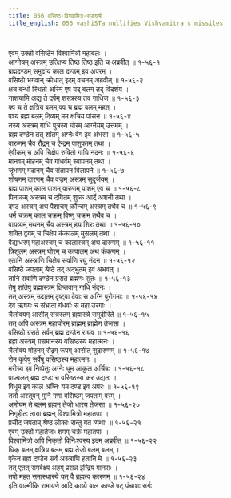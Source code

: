```yaml
---
title: 056 वसिष्ठ-विश्वामित्र-सङ्घर्षः
title_english: 056 vashiSTa nullifies Vishvamitra s missiles

---
```

एवम् उक्तो वसिष्ठेन विश्वामित्रो महाबलः ।  
आग्नेयम् अस्त्रम् उत्क्षिप्य तिष्ठ तिष्ठ इति च अब्रवीत् ॥ १-५६-१  
ब्रह्मदण्डम् समुद्यंय काल दण्डम् इव अपरम् ।  
वसिष्ठो भगवान् क्रोधात् इदम् वचनम् अब्रवीत् ॥ १-५६-२  
क्षत्र बन्धो स्थितो अस्मि एष यद् बलम् तद् विदर्शय ।  
नाशयामि अद्य ते दर्पम् शस्त्रस्य तव गाधिज ॥ १-५६-३  
क्व च ते क्षत्रिय बलम् क्व च ब्रह्म बलम् महत् ।  
पश्य ब्रह्म बलम् दिव्यम् मम क्षत्रिय पांसन ॥ १-५६-४  
तस्य अस्त्रम् गाधि पुत्रस्य घोरम् आग्नेयम् उत्तमम् ।  
ब्रह्म दण्डेन तत् शांतम् अग्नेः वेग इव अंभसा ॥ १-५६-५  
वारुणम् चैव रौद्रम् च ऐन्द्रम् पाशुपतम् तथा ।  
ऐषीकम् च अपि चिक्षेप रुषितो गाधि नंदनः ॥ १-५६-६  
मानवम् मोहनम् चैव गांधर्वम् स्वापनम् तथा ।  
जृंभणम् मदानम् चैव संतापन विलापने ॥ १-५६-७  
शोषणम् दारणम् चैव वज्रम् अस्त्रम् सुदुर्जयम् ।  
ब्रह्म पाशम् काल पाशम् वारुणम् पाशम् एव च ॥ १-५६-८  
पिनाकम् अस्त्रम् च दयितम् शुष्क आर्द्रे अशनी तथा ।  
दण्ड अस्त्रम् अथ पैशाचम् क्रौन्चम् अस्त्रम् तथैव च ॥ १-५६-९  
धर्म चक्रम् काल चक्रम् विष्णु चक्रम् तथैव च ।  
वायव्यम् मथनम् चैव अस्त्रम् हय शिरः तथा ॥ १-५६-१०  
शक्ति द्वयम् च चिक्षेप कंकालम् मुसलम् तथा ।  
वैद्याधरम् महाअस्त्रम् च कालास्त्रम् अथ दारुणम् ॥ १-५६-११  
त्रिशूलम् अस्त्रम् घोरम् च कापालम् अथ कंकणम् ।  
एतानि अस्त्राणि चिक्षेप सर्वाणि रघु नंदन ॥ १-५६-१२  
वसिष्ठे जपताम् श्रेष्ठे तद् अद्भुतम् इव अभवत् ।  
तानि सर्वाणि दण्डेन ग्रसते ब्रह्मणः सुतः ॥ १-५६-१३  
तेषु शांतेषु ब्रह्मास्त्रम् क्षिप्तवान् गाधि नंदनः ।  
तत् अस्त्रम् उद्यतम् दृष्ट्वा देवाः स अग्नि पुरोगमाः ॥ १-५६-१४  
देव ऋषयः च संभ्रांता गंधर्वाः स महा उरगाः ।  
त्रैलोक्यम् आसीत् संत्रस्तम् ब्रह्मास्त्रे समुदीरिते ॥ १-५६-१५  
तत् अपि अस्त्रम् महाघोरम् ब्राह्मम् ब्राह्मेण तेजसा ।  
वसिष्ठो ग्रसते सर्वम् ब्रह्म दण्डेन राघव ॥ १-५६-१६  
ब्रह्म अस्त्रम् ग्रसमानस्य वसिष्ठस्य महात्मनः ।  
त्रैलोक्य मोहनम् रौद्रम् रूपम् आसीत् सुदारुणम् ॥ १-५६-१७  
रोम कूपेषु सर्वेषु वसिष्ठस्य महात्मनः ।  
मरीच्य इव निष्पेतुः अग्नेः धूम आकुल अर्चिषः ॥ १-५६-१८  
प्राज्वलत् ब्रह्म दण्डः च वसिष्ठस्य कर उद्यतः ।  
विधूम इव काल अग्निः यम दण्ड इव अपरः ॥ १-५६-१९  
ततो अस्तुवन् मुनि गणा वसिष्ठम् जपताम् वरम् ।  
अमोघम् ते बलम् ब्रह्मन् तेजो धारय तेजसा ॥ १-५६-२०  
निगृहीतः त्वया ब्रह्मन् विश्वामित्रो महातपाः ।  
प्रसीद जपताम् श्रेष्ठ लोकाः सन्तु गत व्यथाः ॥ १-५६-२१  
एवम् उक्तो महातेजाः शमम् चक्रे महातपाः ।  
विश्वामित्रो अपि निकृतो विनिःश्वस्य इदम् अब्रवीत् ॥ १-५६-२२  
धिक् बलम् क्षत्रिय बलम् ब्रह्म तेजो बलम् बलम् ।  
एकेन ब्रह्म दण्डेन सर्व अस्त्राणि हतानि मे ॥ १-५६-२३  
तत् एतत् समवेक्ष्य अहम् प्रसन्न इन्द्रिय मानसः ।  
तपो महत् समास्थास्ये यत् वै ब्रह्मत्व कारणम् ॥ १-५६-२४  
इति वाल्मीकि रामायणे आदि काव्ये बाल काण्डे षट् पंचाशः सर्गः
